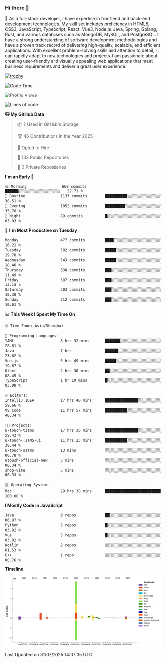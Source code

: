 ### Hi there 👋

🌱 As a full-stack developer, I have expertise in front-end and back-end development technologies. My skill set includes proficiency in HTML5, CSS3, JavaScript, TypeScript, React, Vue3, Node.js, Java, Spring, Golang, Rust, and various databases such as MongoDB, MySQL, and PostgreSQL. I have a strong understanding of software development methodologies and have a proven track record of delivering high-quality, scalable, and efficient applications. With excellent problem-solving skills and attention to detail, I can rapidly adapt to new technologies and projects. I am passionate about creating user-friendly and visually appealing web applications that meet business requirements and deliver a great user experience.

[![trophy](https://github-profile-trophy.vercel.app/?username=elton&rank=SECRET,SSS,SS,S,AAA,AA,A&theme=onedark&no-frame=true&margin-w=10)](https://github.com/ryo-ma/github-profile-trophy)

<!--START_SECTION:waka-->
![Code Time](http://img.shields.io/badge/Code%20Time-1%2C827%20hrs%202%20mins-blue)

![Profile Views](http://img.shields.io/badge/Profile%20Views-0-blue)

![Lines of code](https://img.shields.io/badge/From%20Hello%20World%20I%27ve%20Written-5.8%20million%20lines%20of%20code-blue)

**🐱 My GitHub Data** 

> 📦 ? Used in GitHub's Storage 
 > 
> 🏆 46 Contributions in the Year 2025
 > 
> 💼 Opted to Hire
 > 
> 📜 133 Public Repositories 
 > 
> 🔑 0 Private Repositories 
 > 
**I'm an Early 🐤** 

```text
🌞 Morning                668 commits         ██████░░░░░░░░░░░░░░░░░░░   22.71 % 
🌆 Daytime                1133 commits        ██████████░░░░░░░░░░░░░░░   38.51 % 
🌃 Evening                1052 commits        █████████░░░░░░░░░░░░░░░░   35.76 % 
🌙 Night                  89 commits          █░░░░░░░░░░░░░░░░░░░░░░░░   03.03 % 
```
📅 **I'm Most Productive on Tuesday** 

```text
Monday                   477 commits         ████░░░░░░░░░░░░░░░░░░░░░   16.21 % 
Tuesday                  582 commits         █████░░░░░░░░░░░░░░░░░░░░   19.78 % 
Wednesday                543 commits         █████░░░░░░░░░░░░░░░░░░░░   18.46 % 
Thursday                 338 commits         ███░░░░░░░░░░░░░░░░░░░░░░   11.49 % 
Friday                   387 commits         ███░░░░░░░░░░░░░░░░░░░░░░   13.15 % 
Saturday                 303 commits         ███░░░░░░░░░░░░░░░░░░░░░░   10.30 % 
Sunday                   312 commits         ███░░░░░░░░░░░░░░░░░░░░░░   10.61 % 
```


📊 **This Week I Spent My Time On** 

```text
🕑︎ Time Zone: Asia/Shanghai

💬 Programming Languages: 
YAML                     8 hrs 32 mins       ███████░░░░░░░░░░░░░░░░░░   28.81 % 
Java                     7 hrs               ██████░░░░░░░░░░░░░░░░░░░   23.62 % 
Vue.js                   5 hrs 49 mins       █████░░░░░░░░░░░░░░░░░░░░   19.67 % 
Other                    2 hrs 30 mins       ██░░░░░░░░░░░░░░░░░░░░░░░   08.45 % 
TypeScript               1 hr 10 mins        █░░░░░░░░░░░░░░░░░░░░░░░░   03.98 % 

🔥 Editors: 
IntelliJ IDEA            17 hrs 40 mins      ███████████████░░░░░░░░░░   59.66 % 
VS Code                  11 hrs 57 mins      ██████████░░░░░░░░░░░░░░░   40.34 % 

🐱‍💻 Projects: 
u-touch-titms            17 hrs 36 mins      ███████████████░░░░░░░░░░   59.43 % 
u-touch-TITMS-ui         11 hrs 23 mins      ██████████░░░░░░░░░░░░░░░   38.44 % 
u-touch-sstms            13 mins             ░░░░░░░░░░░░░░░░░░░░░░░░░   00.78 % 
utouch-official-new      5 mins              ░░░░░░░░░░░░░░░░░░░░░░░░░   00.34 % 
shop-vite                5 mins              ░░░░░░░░░░░░░░░░░░░░░░░░░   00.33 % 

💻 Operating System: 
Mac                      29 hrs 38 mins      █████████████████████████   100.00 % 
```

**I Mostly Code in JavaScript** 

```text
Java                     9 repos             ██░░░░░░░░░░░░░░░░░░░░░░░   06.87 % 
Python                   5 repos             █░░░░░░░░░░░░░░░░░░░░░░░░   03.82 % 
Vue                      5 repos             █░░░░░░░░░░░░░░░░░░░░░░░░   03.82 % 
Kotlin                   2 repos             ░░░░░░░░░░░░░░░░░░░░░░░░░   01.53 % 
C++                      1 repo              ░░░░░░░░░░░░░░░░░░░░░░░░░   00.76 % 
```



**Timeline**

![Lines of Code chart](https://raw.githubusercontent.com/elton/elton/main/assets/bar_graph.png)


 Last Updated on 31/07/2025 14:07:35 UTC
<!--END_SECTION:waka-->

<!--
**elton/elton** is a ✨ _special_ ✨ repository because its `README.md` (this file) appears on your GitHub profile.

Here are some ideas to get you started:

- 🔭 I’m currently working on ...
- 🌱 I’m currently learning ...
- 👯 I’m looking to collaborate on ...
- 🤔 I’m looking for help with ...
- 💬 Ask me about ...
- 📫 How to reach me: ...
- 😄 Pronouns: ...
- ⚡ Fun fact: ...
-->
